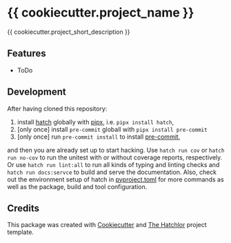 # {{ cookiecutter.project_name }}

{{ cookiecutter.project_short_description }}

## Features

* ToDo

## Development

After having cloned this repository:

1. install [hatch] globally with [pipx], i.e. `pipx install hatch`,
2. \[only once\] install `pre-commit` globall with `pipx install pre-commit`
3. \[only once\] run `pre-commit install` to install [pre-commit],

and then you are already set up to start hacking. Use `hatch run cov` or `hatch run no-cov` to run
the unitest with or without coverage reports, respectively. Or use `hatch run lint:all` to run all
kinds of typing and linting checks and `hatch run docs:servce` to build and serve the documentation.
Also, check out the environment setup of hatch in [pyproject.toml](pyproject.toml) for more commands
as well as the package, build and tool configuration.

## Credits

This package was created with [Cookiecutter] and [The Hatchlor] project template.

[Cookiecutter]: https://cookiecutter.readthedocs.io/
[The Hatchlor]: https://github.com/florianwilhelm/the-hatchlor
[pipx]: https://pypa.github.io/pipx/
[hatch]: https://hatch.pypa.io/
[pre-commit]: https://pre-commit.com/

